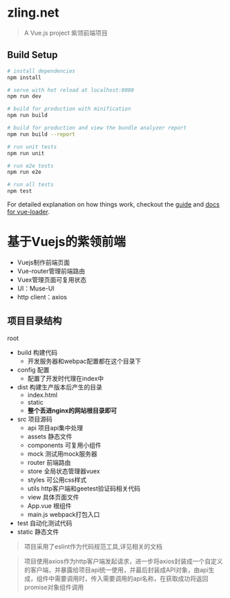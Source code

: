 # zling.net

> A Vue.js project 紫领前端项目

## Build Setup

``` bash
# install dependencies
npm install

# serve with hot reload at localhost:8080
npm run dev

# build for production with minification
npm run build

# build for production and view the bundle analyzer report
npm run build --report

# run unit tests
npm run unit

# run e2e tests
npm run e2e

# run all tests
npm test
```
For detailed explanation on how things work, checkout the [guide](http://vuejs-templates.github.io/webpack/) and [docs for vue-loader](http://vuejs.github.io/vue-loader).

# 基于Vuejs的紫领前端
 - Vuejs制作前端页面
 - Vue-router管理前端路由
 - Vuex管理页面可复用状态
 - UI：Muse-UI
 - http client：axios

## 项目目录结构
root
 - build 构建代码
   - 开发服务器和webpac配置都在这个目录下
 - config 配置
   - 配置了开发时代理在index中
 - dist 构建生产版本后产生的目录
   - index.html
   - static
   - **整个丢进nginx的网站根目录即可**
 - src 项目源码
   - api 项目api集中处理
   - assets 静态文件
   - components 可复用小组件
   - mock 测试用mock服务器
   - router 前端路由
   - store 全局状态管理器vuex
   - styles 可公用css样式
   - utils http客户端和geetest验证码相关代码
   - view 具体页面文件
   - App.vue 根组件
   - main.js webpack打包入口
 - test 自动化测试代码
 - static 静态文件
> 项目采用了eslint作为代码规范工具,详见相关的文档

> 项目使用axios作为http客户端发起请求，进一步将axios封装成一个自定义的客户端，并暴露给项目api统一使用，并最后封装成API对象，由api生成，组件中需要调用时，传入需要调用的api名称，在获取成功将返回promise对象组件调用
